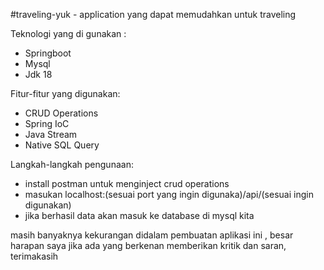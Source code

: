#traveling-yuk - application yang dapat memudahkan untuk traveling

Teknologi yang di gunakan :
- Springboot
- Mysql
- Jdk 18
  
Fitur-fitur yang digunakan:
- CRUD Operations
- Spring IoC
- Java Stream
- Native SQL Query

Langkah-langkah pengunaan:
- install postman untuk menginject crud operations
- masukan localhost:(sesuai port yang ingin digunaka)/api/(sesuai ingin digunakan)
- jika berhasil data akan masuk ke database di mysql kita

masih banyaknya kekurangan didalam pembuatan aplikasi ini , besar harapan saya jika ada yang berkenan memberikan kritik dan saran, terimakasih
